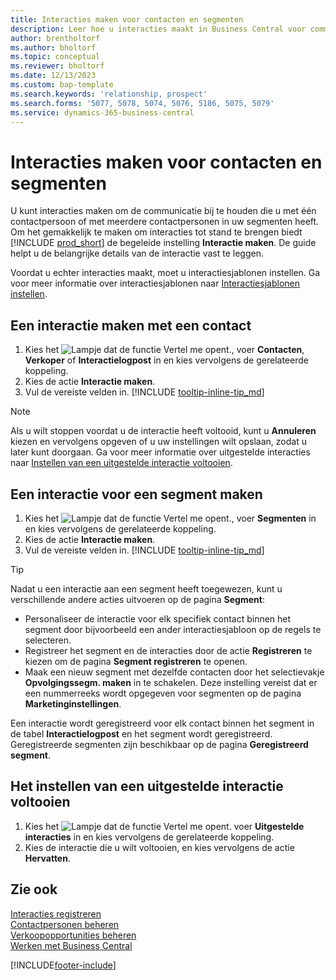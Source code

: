 ```yaml
---
title: Interacties maken voor contacten en segmenten
description: Leer hoe u interacties maakt in Business Central voor communicatie die u hebt met uw contacten en segmenten.
author: brentholtorf
ms.author: bholtorf
ms.topic: conceptual
ms.reviewer: bholtorf
ms.date: 12/13/2023
ms.custom: bap-template
ms.search.keywords: 'relationship, prospect'
ms.search.forms: '5077, 5078, 5074, 5076, 5186, 5075, 5079'
ms.service: dynamics-365-business-central
---
```

# <a name="create-interactions-on-contacts-and-segments"></a>Interacties maken voor contacten en segmenten

U kunt interacties maken om de communicatie bij te houden die u met één contactpersoon of met meerdere contactpersonen in uw segmenten heeft. Om het gemakkelijk te maken om interacties tot stand te brengen biedt [!INCLUDE [prod_short](includes/prod_short.md)] de begeleide instelling **Interactie maken**. De guide helpt u de belangrijke details van de interactie vast te leggen.

Voordat u echter interacties maakt, moet u interactiesjablonen instellen. Ga voor meer informatie over interactiesjablonen naar [Interactiesjablonen instellen](marketing-interactions.md).

## <a name="to-create-an-interaction-with-a-contact"></a>Een interactie maken met een contact

1. Kies het ![Lampje dat de functie Vertel me opent.](media/ui-search/search_small.png "Vertel me wat u wilt doen"), voer **Contacten**, **Verkoper** of **Interactielogpost** in en kies vervolgens de gerelateerde koppeling.
2. Kies de actie **Interactie maken**.
3. Vul de vereiste velden in. [!INCLUDE [tooltip-inline-tip_md](includes/tooltip-inline-tip_md.md)]

> [!NOTE]  
> Als u wilt stoppen voordat u de interactie heeft voltooid, kunt u **Annuleren** kiezen en vervolgens opgeven of u uw instellingen wilt opslaan, zodat u later kunt doorgaan. Ga voor meer informatie over uitgestelde interacties naar [Instellen van een uitgestelde interactie voltooien](#to-finish-setting-up-a-postponed-interaction).

## <a name="to-create-an-interaction-on-a-segment"></a>Een interactie voor een segment maken

1. Kies het ![Lampje dat de functie Vertel me opent.](media/ui-search/search_small.png "Vertel me wat u wilt doen"), voer **Segmenten** in en kies vervolgens de gerelateerde koppeling.
2. Kies de actie **Interactie maken**.
3. Vul de vereiste velden in. [!INCLUDE [tooltip-inline-tip_md](includes/tooltip-inline-tip_md.md)]

> [!TIP]
> Nadat u een interactie aan een segment heeft toegewezen, kunt u verschillende andere acties uitvoeren op de pagina **Segment**:
>
> * Personaliseer de interactie voor elk specifiek contact binnen het segment door bijvoorbeeld een ander interactiesjabloon op de regels te selecteren.  
>* Registreer het segment en de interacties door de actie **Registreren** te kiezen om de pagina **Segment registreren** te openen.
> * Maak een nieuw segment met dezelfde contacten door het selectievakje **Opvolgingssegm. maken** in te schakelen. Deze instelling vereist dat er een nummerreeks wordt opgegeven voor segmenten op de pagina **Marketinginstellingen**.

Een interactie wordt geregistreerd voor elk contact binnen het segment in de tabel **Interactielogpost** en het segment wordt geregistreerd. Geregistreerde segmenten zijn beschikbaar op de pagina **Geregistreerd segment**.

## <a name="to-finish-setting-up-a-postponed-interaction"></a>Het instellen van een uitgestelde interactie voltooien

1. Kies het ![Lampje dat de functie Vertel me opent.](media/ui-search/search_small.png "Vertel me wat u wilt doen") voer **Uitgestelde interacties** in en kies vervolgens de gerelateerde koppeling.
2. Kies de interactie die u wilt voltooien, en kies vervolgens de actie **Hervatten**.

## <a name="see-also"></a>Zie ook

[Interacties registreren](marketing-interactions.md)  
[Contactpersonen beheren](marketing-contacts.md)  
[Verkoopopportunities beheren](marketing-manage-sales-opportunities.md)  
[Werken met Business Central](ui-work-product.md)

[!INCLUDE[footer-include](includes/footer-banner.md)]
